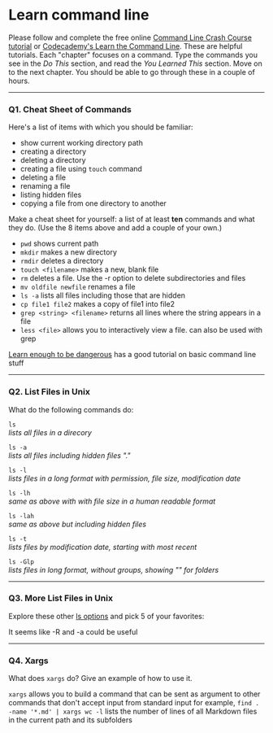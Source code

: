 # Learn command line

Please follow and complete the free online [Command Line Crash Course
tutorial](https://web.archive.org/web/20160708171659/http://cli.learncodethehardway.org/book/) or [Codecademy's Learn the Command Line](https://www.codecademy.com/learn/learn-the-command-line). These are helpful tutorials. Each "chapter" focuses on a command. Type the commands you see in the _Do This_ section, and read the _You Learned This_ section. Move on to the next chapter. You should be able to go through these in a couple of hours.

---

### Q1.  Cheat Sheet of Commands  

Here's a list of items with which you should be familiar:  
* show current working directory path
* creating a directory
* deleting a directory
* creating a file using `touch` command
* deleting a file
* renaming a file
* listing hidden files
* copying a file from one directory to another

Make a cheat sheet for yourself: a list of at least **ten** commands and what they do.  (Use the 8 items above and add a couple of your own.)  
* `pwd` shows current path
* `mkdir` makes a new directory
* `rmdir` deletes a directory
* `touch <filename>` makes a new, blank file
* `rm` deletes a file. Use the -r option to delete subdirectories and files
* `mv oldfile newfile` renames a file
* `ls -a` lists all files including those that are hidden
* `cp file1 file2` makes a copy of file1 into file2
* `grep <string> <filename>` returns all lines where the string appears in a file
* `less <file>` allows you to interactively view a file. can also be used with grep

[Learn enough to be dangerous](https://www.learnenough.com/command-line-tutorial) has a good tutorial on basic command line stuff

---

### Q2.  List Files in Unix   

What do the following commands do:  

`ls`  
*lists all files in a direcory*

`ls -a`  
*lists all files including hidden files "."*

`ls -l`  
*lists files in a long format with permission, file size, modification date*  

`ls -lh`  
*same as above with with file size in a human readable format*  

`ls -lah`  
*same as above but including hidden files*    

`ls -t`  
*lists files by modification date, starting with most recent*

`ls -Glp`  
*lists files in long format, without groups, showing "\" for folders*


---

### Q3.  More List Files in Unix  

Explore these other [ls options](http://www.techonthenet.com/unix/basic/ls.php) and pick 5 of your favorites:

It seems like -R and -a could be useful


---

### Q4.  Xargs   

What does `xargs` do? Give an example of how to use it.

`xargs` allows you to build a command that can be sent as argument to other commands that don't accept input from standard input
 for example, `find . -name '*.md' | xargs wc -l` lists the number of lines of all Markdown files in the current path and its subfolders
 

 

